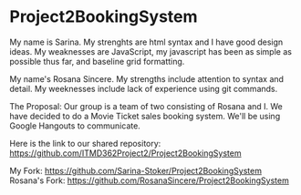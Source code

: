 # Project2BookingSystem

My name is Sarina. My strenghts are html syntax and I have good design ideas. My weaknesses are JavaScript, my javascript has been as simple as possible thus far,
and baseline grid formatting.

My name's Rosana Sincere. My strengths include attention to syntax and detail. My weeknesses include lack of experience using git commands.

The Proposal:
Our group is a team of two consisting of Rosana and I. We have decided to do a Movie Ticket sales booking system. We'll be using Google Hangouts to communicate.

Here is the link to our shared repository: https://github.com/ITMD362Project2/Project2BookingSystem

My Fork: https://github.com/Sarina-Stoker/Project2BookingSystem
Rosana's Fork: https://github.com/RosanaSincere/Project2BookingSystem
